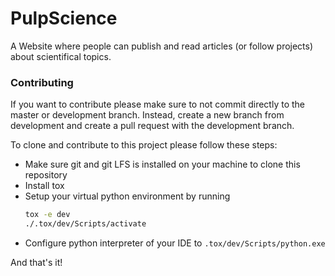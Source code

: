 # PulpScience
A Website where people can publish and read articles (or follow projects) about scientifical topics.


### Contributing
If you want to contribute please make sure to not commit directly to the master or development branch.
Instead, create a new branch from development and create a pull request with the development branch.

To clone and contribute to this project please follow these steps:
- Make sure git and git LFS is installed on your machine to clone this repository
- Install tox
- Setup your virtual python environment by running
    ```bash
    tox -e dev
    ./.tox/dev/Scripts/activate
    ```
- Configure python interpreter of your IDE to `.tox/dev/Scripts/python.exe`

And that's it!

